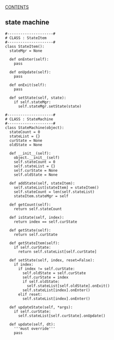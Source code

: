 [CONTENTS](README.md)
## state machine
    #---------------------#
    # CLASS : StateItem
    #---------------------#
    class StateItem():  
      stateMgr = None
      
      def onEnter(self):
        pass
        
      def onUpdate(self):
        pass
        
      def onExit(self):
        pass
      
      def setState(self, state):
        if self.stateMgr:
          self.stateMgr.setState(state)
      
    #---------------------#
    # CLASS : StateMachine
    #---------------------#
    class StateMachine(object):
      stateCount = 0
      stateList = {}
      curState = None
      oldState = None
      
      def __init__(self):
        object.__init__(self)
        self.stateCount = 0
        self.stateList = {}
        self.curState = None
        self.oldState = None
        
      def addState(self, stateItem):
        self.stateList[stateItem] = stateItem()
        self.stateCount = len(self.stateList)
        stateItem.stateMgr = self
      
      def getCount(self):
        return self.stateCount
        
      def isState(self, index):
        return index == self.curState
        
      def getState(self):
        return self.curState
    
      def getStateItem(self):
        if self.curState:
          return self.stateList[self.curState]
    
      def setState(self, index, reset=False):
        if index:
          if index != self.curState:
            self.oldState = self.curState
            self.curState = index
            if self.oldState:
              self.stateList[self.oldState].onExit()
            self.stateList[index].onEnter()
          elif reset:
            self.stateList[index].onEnter()
    
      def updateState(self, *args):
        if self.curState:
          self.stateList[self.curState].onUpdate()
      
      def update(self, dt):
        '''must override'''
        pass
